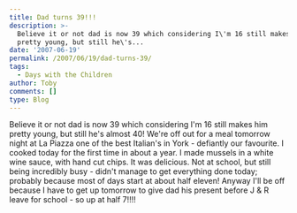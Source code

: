 ```yaml
---
title: Dad turns 39!!!
description: >-
  Believe it or not dad is now 39 which considering I\'m 16 still makes him
  pretty young, but still he\'s...
date: '2007-06-19'
permalink: /2007/06/19/dad-turns-39/
tags:
  - Days with the Children
author: Toby
comments: []
type: Blog
---
```


Believe it or not dad is now 39 which considering I\'m 16 still makes
him pretty young, but still he\'s almost 40! We\'re off out for a meal
tomorrow night at La Piazza one of the best Italian\'s in York -
defiantly our favourite. I cooked today for the first time in about a
year. I made mussels in a white wine sauce, with hand cut chips. It was
delicious. Not at school, but still being incredibly busy - didn\'t
manage to get everything done today; probably because most of days start
at about half eleven! Anyway I\'ll be off because I have to get up
tomorrow to give dad his present before J & R leave for school - so up
at half 7!!!!


